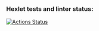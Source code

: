 ### Hexlet tests and linter status:
[![Actions Status](https://github.com/Mari-Krukovskaya/frontend-project-46/workflows/hexlet-check/badge.svg)](https://github.com/Mari-Krukovskaya/frontend-project-46/actions)